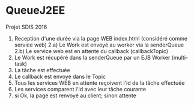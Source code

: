 # QueueJ2EE
Projet SDIS 2016

1) Reception d'une durée via la page WEB index.html (considéré comme service web)
2.a) Le Work est envoyé au worker via la senderQueue
2.b) Le service web est en attente du callback (callbackTopic)  
3) Le Work est récupéré dans la senderQueue par un EJB Worker (multi-task)
4) La tâche est effectuée
5) Le callback est envoyé dans le Topic 
6) Tous les services WEB en attente reçoivent l'id de la tâche effectuée
7) Les services comparent l'id avec leur tâche courante 
8) si Ok, la page est renvoyé au client; sinon attente

